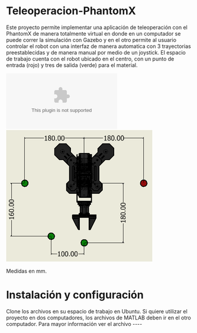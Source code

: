 # Teleoperacion-PhantomX
Este proyecto permite implementar una aplicación de teleoperación con el PhantomX de manera totalmente virtual en donde en un computador se puede correr la simulación con Gazebo y en el otro permite al usuario controlar el robot con una interfaz de manera automatica con 3 trayectorias preestablecidas y de manera manual por medio de un joystick. El espacio de trabajo cuenta con el robot ubicado en el centro, con un punto de entrada (rojo) y tres de salida (verde) para el material.

![Phantom X Espacio de trabajo](/Plano_de_trabajo_1.eps?raw=true "Phantom X Espacio de trabajo")![Phantom X Espacio de trabajo1](/Plano_de_trabajo_2.PNG?raw=true "Phantom X Espacio de trabajo1")

Medidas en mm.


# Instalación y configuración
Clone los archivos en su espacio de trabajo en Ubuntu. Si quiere utilizar el proyecto en dos computadores, los archivos de MATLAB deben ir en el otro computador. Para mayor información ver el archivo ----




